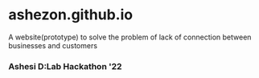 # ashezon.github.io
A website(prototype) to solve the problem of lack of connection between businesses and customers
### Ashesi D:Lab Hackathon '22
